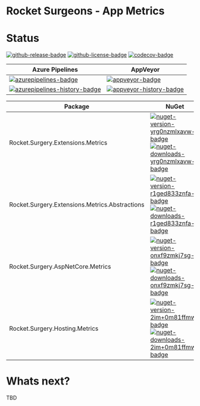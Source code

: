 # Rocket Surgeons - App Metrics

# Status

<!-- badges -->
[![github-release-badge]][github-release]
[![github-license-badge]][github-license]
[![codecov-badge]][codecov]
<!-- badges -->

<!-- history badges -->
| Azure Pipelines | AppVeyor |
| --------------- | -------- |
| [![azurepipelines-badge]][azurepipelines] | [![appveyor-badge]][appveyor] |
| [![azurepipelines-history-badge]][azurepipelines-history] | [![appveyor-history-badge]][appveyor-history] |
<!-- history badges -->

<!-- nuget packages -->
| Package | NuGet |
| ------- | ----- |
| Rocket.Surgery.Extensions.Metrics | [![nuget-version-yrg0nzmlxavw-badge]![nuget-downloads-yrg0nzmlxavw-badge]][nuget-yrg0nzmlxavw] |
| Rocket.Surgery.Extensions.Metrics.Abstractions | [![nuget-version-r1ged833znfa-badge]![nuget-downloads-r1ged833znfa-badge]][nuget-r1ged833znfa] |
| Rocket.Surgery.AspNetCore.Metrics | [![nuget-version-onxf9zmkj7sg-badge]![nuget-downloads-onxf9zmkj7sg-badge]][nuget-onxf9zmkj7sg] |
| Rocket.Surgery.Hosting.Metrics | [![nuget-version-2im+0m81ffmw-badge]![nuget-downloads-2im+0m81ffmw-badge]][nuget-2im+0m81ffmw] |
<!-- nuget packages -->

# Whats next?

TBD

<!-- generated references -->
[github-release]: https://github.com/RocketSurgeonsGuild/Metrics.Extensions/releases/latest
[github-release-badge]: https://img.shields.io/github/release/RocketSurgeonsGuild/Metrics.Extensions.svg?logo=github&style=flat "Latest Release"
[github-license]: https://github.com/RocketSurgeonsGuild/Metrics.Extensions/blob/master/LICENSE
[github-license-badge]: https://img.shields.io/github/license/RocketSurgeonsGuild/Metrics.Extensions.svg?style=flat "License"
[codecov]: https://codecov.io/gh/RocketSurgeonsGuild/Metrics.Extensions
[codecov-badge]: https://img.shields.io/codecov/c/github/RocketSurgeonsGuild/Metrics.Extensions.svg?color=E03997&label=codecov&logo=codecov&logoColor=E03997&style=flat "Code Coverage"
[azurepipelines]: https://rocketsurgeonsguild.visualstudio.com/Libraries/_build/latest?definitionId=29&branchName=master
[azurepipelines-badge]: https://img.shields.io/azure-devops/build/rocketsurgeonsguild/Libraries/29.svg?color=98C6FF&label=azure%20pipelines&logo=azuredevops&logoColor=98C6FF&style=flat "Azure Pipelines Status"
[azurepipelines-history]: https://rocketsurgeonsguild.visualstudio.com/Libraries/_build?definitionId=29&branchName=master
[azurepipelines-history-badge]: https://buildstats.info/azurepipelines/chart/rocketsurgeonsguild/Libraries/29?includeBuildsFromPullRequest=false "Azure Pipelines History"
[appveyor]: https://ci.appveyor.com/project/RocketSurgeonsGuild/app-metrics-extensions
[appveyor-badge]: https://img.shields.io/appveyor/ci/RocketSurgeonsGuild/app-metrics-extensions.svg?color=00b3e0&label=appveyor&logo=appveyor&logoColor=00b3e0&style=flat "AppVeyor Status"
[appveyor-history]: https://ci.appveyor.com/project/RocketSurgeonsGuild/app-metrics-extensions/history
[appveyor-history-badge]: https://buildstats.info/appveyor/chart/RocketSurgeonsGuild/app-metrics-extensions?includeBuildsFromPullRequest=false "AppVeyor History"
[nuget-yrg0nzmlxavw]: https://www.nuget.org/packages/Rocket.Surgery.Extensions.Metrics/
[nuget-version-yrg0nzmlxavw-badge]: https://img.shields.io/nuget/v/Rocket.Surgery.Extensions.Metrics.svg?color=004880&logo=nuget&style=flat-square "NuGet Version"
[nuget-downloads-yrg0nzmlxavw-badge]: https://img.shields.io/nuget/dt/Rocket.Surgery.Extensions.Metrics.svg?color=004880&logo=nuget&style=flat-square "NuGet Downloads"
[nuget-r1ged833znfa]: https://www.nuget.org/packages/Rocket.Surgery.Extensions.Metrics.Abstractions/
[nuget-version-r1ged833znfa-badge]: https://img.shields.io/nuget/v/Rocket.Surgery.Extensions.Metrics.Abstractions.svg?color=004880&logo=nuget&style=flat-square "NuGet Version"
[nuget-downloads-r1ged833znfa-badge]: https://img.shields.io/nuget/dt/Rocket.Surgery.Extensions.Metrics.Abstractions.svg?color=004880&logo=nuget&style=flat-square "NuGet Downloads"
[nuget-onxf9zmkj7sg]: https://www.nuget.org/packages/Rocket.Surgery.AspNetCore.Metrics/
[nuget-version-onxf9zmkj7sg-badge]: https://img.shields.io/nuget/v/Rocket.Surgery.AspNetCore.Metrics.svg?color=004880&logo=nuget&style=flat-square "NuGet Version"
[nuget-downloads-onxf9zmkj7sg-badge]: https://img.shields.io/nuget/dt/Rocket.Surgery.AspNetCore.Metrics.svg?color=004880&logo=nuget&style=flat-square "NuGet Downloads"
[nuget-2im+0m81ffmw]: https://www.nuget.org/packages/Rocket.Surgery.Hosting.Metrics/
[nuget-version-2im+0m81ffmw-badge]: https://img.shields.io/nuget/v/Rocket.Surgery.Hosting.Metrics.svg?color=004880&logo=nuget&style=flat-square "NuGet Version"
[nuget-downloads-2im+0m81ffmw-badge]: https://img.shields.io/nuget/dt/Rocket.Surgery.Hosting.Metrics.svg?color=004880&logo=nuget&style=flat-square "NuGet Downloads"
<!-- generated references -->

<!-- nuke-data
github:
  owner: RocketSurgeonsGuild
  repository: Metrics.Extensions
azurepipelines:
  account: rocketsurgeonsguild
  teamproject: Libraries
  builddefinition: 29
appveyor:
  account: RocketSurgeonsGuild
  build: app-metrics-extensions
-->
